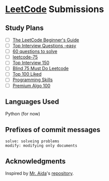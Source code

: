 # [LeetCode](https://leetcode.com/) Submissions

## Study Plans
 - [ ] [The LeetCode Beginner's Guide](https://leetcode.com/explore/featured/card/the-leetcode-beginners-guide/)
 - [ ] [Top Interview Questions -easy](https://leetcode.com/explore/featured/card/top-interview-questions-easy/)
 - [ ] [60 questions to solve](https://leetcode.com/list/xo2bgr0r/)
 - [ ] [leetcode-75](https://leetcode.com/studyplan/leetcode-75/)
 - [ ] [Top Interview 150](https://leetcode.com/studyplan/top-interview-150/)
 - [ ] [Blind 75 Must Do Leetcode](https://leetcode.com/problem-list/xi4ci4ig/)
 - [ ] [Top 100 Liked](https://leetcode.com/studyplan/top-100-liked/)
 - [ ] [Programming Skills](https://leetcode.com/studyplan/programming-skills/)
 - [ ] [Premium Algo 100](https://leetcode.com/studyplan/premium-algo-100/)

## Languages Used
Python (for now)

## Prefixes of commit messages
```
solve: solveing problems
modify: modifying only documents
```

## Acknowledgments
Inspired by [Mr. Aida](https://github.com/a1da4)'s [repository](https://github.com/a1da4/leetcode?tab=readme-ov-file).